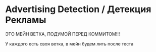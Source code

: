 # Advertising Detection / Детекция Рекламы
ЭТО МЕЙН ВЕТКА, ПОДУМОЙ ПЕРЕД КОММИТОМ!!!

У каждого есть своя ветка, в мейн будем лить после теста
